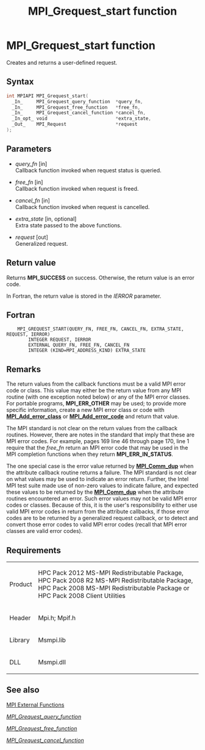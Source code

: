 ﻿---
title: MPI_Grequest_start function
TOCTitle: MPI_Grequest_start function
ms:assetid: e87295c3-6e39-4b47-aa6b-2398b6d3508a
ms:mtpsurl: https://msdn.microsoft.com/en-us/library/Dn473394(v=VS.85)
ms:contentKeyID: 59360930
ms.date: 03/28/2018
mtps_version: v=VS.85
f1_keywords:
- MPI_GREQUEST_START
- mpif/MPI_Grequest_start
- mpi/MPI_GREQUEST_START
dev_langs:
- C++
- C
---

# MPI\_Grequest\_start function

Creates and returns a user-defined request.

## Syntax

``` c++
int MPIAPI MPI_Grequest_start(
  _In_     MPI_Grequest_query_function  *query_fn,
  _In_     MPI_Grequest_free_function   *free_fn,
  _In_     MPI_Grequest_cancel_function *cancel_fn,
  _In_opt_ void                         *extra_state,
  _Out_    MPI_Request                  *request
);
```

## Parameters

  - *query\_fn* \[in\]  
    Callback function invoked when request status is queried.

  - *free\_fn* \[in\]  
    Callback function invoked when request is freed.

  - *cancel\_fn* \[in\]  
    Callback function invoked when request is cancelled.

  - *extra\_state* \[in, optional\]  
    Extra state passed to the above functions.

  - *request* \[out\]  
    Generalized request.

## Return value

Returns **MPI\_SUCCESS** on success. Otherwise, the return value is an error code.

In Fortran, the return value is stored in the *IERROR* parameter.

## Fortran

``` FORTRAN
    MPI_GREQUEST_START(QUERY_FN, FREE_FN, CANCEL_FN, EXTRA_STATE, REQUEST, IERROR)
        INTEGER REQUEST, IERROR
        EXTERNAL QUERY_FN, FREE_FN, CANCEL_FN
        INTEGER (KIND=MPI_ADDRESS_KIND) EXTRA_STATE
```

## Remarks

The return values from the callback functions must be a valid MPI error code or class.  This value may either be the return value from any MPI routine (with one exception noted below) or any of the MPI error classes. For portable programs, **MPI\_ERR\_OTHER** may be used; to provide more specific information, create a new MPI error class or code with [**MPI\_Add\_error\_class**](mpi-add-error-class-function.md) or [**MPI\_Add\_error\_code**](mpi-add-error-code-function.md) and return that value.

The MPI standard is not clear on the return values from the callback routines. However, there are notes in the standard that imply that these are MPI error codes.  For example, pages 169 line 46 through page 170, line 1 require that the *free_fn* return an MPI error code that may be used in the MPI completion functions when they return **MPI\_ERR\_IN\_STATUS**.

The one special case is the error value returned by [**MPI\_Comm\_dup**](mpi-comm-dup-function.md) when the attribute callback routine returns a failure.  The MPI standard is not clear on what values may be used to indicate an error return.  Further, the Intel MPI test suite made use of non-zero values to indicate failure, and expected these values to be returned by the [**MPI\_Comm\_dup**](mpi-comm-dup-function.md) when the attribute routines encountered an error.  Such error values may not be valid MPI error codes or classes.  Because of this, it is the user's responsibility to either use valid MPI error codes in return from the attribute callbacks, if those error codes are to be returned by a generalized request callback, or to detect and convert those error codes to valid MPI error codes (recall that MPI error classes are valid error codes).

## Requirements

<table>
<colgroup>
<col/>
<col/>
</colgroup>
<tbody>
<tr class="odd">
<td><p>Product</p></td>
<td><p>HPC Pack 2012 MS-MPI Redistributable Package, HPC Pack 2008 R2 MS-MPI Redistributable Package, HPC Pack 2008 MS-MPI Redistributable Package or HPC Pack 2008 Client Utilities</p></td>
</tr>
<tr class="even">
<td><p>Header</p></td>
<td>Mpi.h;
Mpif.h</td>
</tr>
<tr class="odd">
<td><p>Library</p></td>
<td>Msmpi.lib</td>
</tr>
<tr class="even">
<td><p>DLL</p></td>
<td>Msmpi.dll</td>
</tr>
</tbody>
</table>


## See also

[MPI External Functions](mpi-external-functions.md)

[*MPI\_Grequest\_query\_function*](mpi-grequest-query-function-callback-function.md)

[*MPI\_Grequest\_free\_function*](mpi-grequest-free-function-callback-function.md)

[*MPI\_Grequest\_cancel\_function*](mpi-grequest-cancel-function-callback-function.md)

